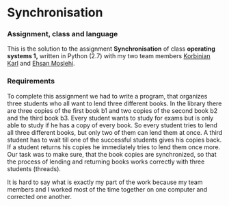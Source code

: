 # Synchronisation

### Assignment, class and language
This is the solution to the assignment **Synchronisation** of class **operating systems 1,** written in Python (2.7) with my two team members [Korbinian Karl](https://github.com/korbster) and [Ehsan Moslehi](https://github.com/eca852).

### Requirements
To complete this assignment we had to write a program, that organizes three students who all want to lend three different books. In the library there are three copies of the first book b1 and two copies of the second book b2 and the third book b3. Every student wants to study for exams but is only able to study if he has a copy of every book. So every student tries to lend all three different books, but only two of them can lend them at once. A third student has to wait till one of the successful students gives his copies back. If a student returns his copies he immediately tries to lend them once more. Our task was to make sure, that the book copies are synchronized, so that the process of lending and returning books works correctly with three students (threads). 

It is hard to say what is exactly my part of the work because my team members and I worked most of the time together on one computer and corrected one another.
